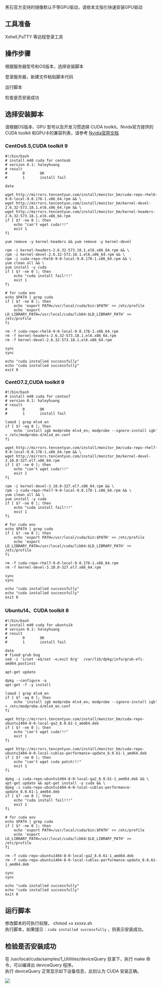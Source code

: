 黑石官方支持的镜像默认不带GPU驱动，请依本文指引快速安装GPU驱动  


## 工具准备
Xshell,PuTTY 等远程登录工具

## 操作步骤
根据服务器型号和OS版本，选择安装脚本

登录服务器，新建文件粘贴脚本代码

运行脚本

检查是否安装成功

## 选择安装脚本
请根据OS版本、GPU 型号以及开发习惯选择 CUDA toolkit。Nvida官方提供的CUDA toolkit 和GPU卡的兼容列表，请参考
[Nvidia官网文档](http://www.nvidia.com/Download/index.aspx?lang=cn "Nvidia官网文档")

 

### CentOs6.5,CUDA toolkit 9

```
#!/bin/bash
# install m40 cuda for centos6
# version 0.1: haleyhuang
# result
#       0       OK
#       1       install fail

date

wget http://mirrors.tencentyun.com/install/monitor_bm/cuda-repo-rhel6-9-0-local-9.0.176-1.x86_64.rpm && \
wget http://mirrors.tencentyun.com/install/monitor_bm/kernel-devel-2.6.32-573.18.1.el6.x86_64.rpm && \
wget http://mirrors.tencentyun.com/install/monitor_bm/kernel-headers-2.6.32-573.18.1.el6.x86_64.rpm
if [ $? -ne 0 ]; then
    echo "can't wget cuda!!!"
    exit 1
fi

yum remove -y kernel-headers && yum remove -y kernel-devel

rpm -i kernel-headers-2.6.32-573.18.1.el6.x86_64.rpm && \
rpm -i kernel-devel-2.6.32-573.18.1.el6.x86_64.rpm && \
rpm -i cuda-repo-rhel6-9-0-local-9.0.176-1.x86_64.rpm && \
yum clean all && \
yum install -y cuda
if [ $? -ne 0 ]; then
    echo "cuda install fail!!!"
    exit 1
fi

# for cuda env
echo $PATH | grep cuda
if [ $? -ne 0 ]; then
    echo 'export PATH=/usr/local/cuda/bin:$PATH' >> /etc/profile
    echo 'export LD_LIBRARY_PATH=/usr/local/cuda/lib64:$LD_LIBRARY_PATH' >> /etc/profile
fi

rm -f cuda-repo-rhel6-9-0-local-9.0.176-1.x86_64.rpm
rm -f kernel-headers-2.6.32-573.18.1.el6.x86_64.rpm
rm -f kernel-devel-2.6.32-573.18.1.el6.x86_64.rpm

sync
sync

echo "cuda installed successfully"
echo "cuda installed successfully"
exit 0

```

### CentO7.2,CUDA toolkit 9

```
#!/bin/bash
# install m40 cuda for centos7
# version 0.1: haleyhuang
# result
#       0       OK
#       1       install fail

lsmod | grep mlx4_en
if [ $? -eq 0 ]; then
    echo 'install igb modprobe mlx4_en; modprobe --ignore-install igb' > /etc/modprobe.d/mlx4_en.conf
fi

wget http://mirrors.tencentyun.com/install/monitor_bm/cuda-repo-rhel7-9-0-local-9.0.176-1.x86_64.rpm && \
wget http://mirrors.tencentyun.com/install/monitor_bm/kernel-devel-3.10.0-327.el7.x86_64.rpm
if [ $? -ne 0 ]; then
    echo "can't wget cuda!!!"
    exit 1
fi

rpm -i kernel-devel-3.10.0-327.el7.x86_64.rpm && \
rpm -i cuda-repo-rhel7-9-0-local-9.0.176-1.x86_64.rpm && \
yum clean all && \
yum install -y cuda
if [ $? -ne 0 ]; then
    echo "cuda install fail!!!"
    exit 1
fi

# for cuda env
echo $PATH | grep cuda
if [ $? -ne 0 ]; then
    echo 'export PATH=/usr/local/cuda/bin:$PATH' >> /etc/profile
    echo 'export LD_LIBRARY_PATH=/usr/local/cuda/lib64:$LD_LIBRARY_PATH' >> /etc/profile
fi

rm -f cuda-repo-rhel7-9-0-local-9.0.176-1.x86_64.rpm
rm -f kernel-devel-3.10.0-327.el7.x86_64.rpm

sync
sync

echo "cuda installed successfully"
echo "cuda installed successfully"
exit 0
```

### Ubuntu14、CUDA toolkit 8
```
#!/bin/bash
# install m40 cuda for ubuntu14
# version 0.1: haleyhuang
# result
#       0       OK
#       1       install fail

date
# fixed grub bug
sed -i 's/set -e$/set -e;exit 0/g'  /var/lib/dpkg/info/grub-efi-amd64.postinst

apt-get update

dpkg --configure -a
apt-get -f -y install

lsmod | grep mlx4_en
if [ $? -eq 0 ]; then
    echo 'install igb modprobe mlx4_en; modprobe --ignore-install igb' > /etc/modprobe.d/mlx4_en.conf
fi

wget http://mirrors.tencentyun.com/install/monitor_bm/cuda-repo-ubuntu1404-8-0-local-ga2_8.0.61-1_amd64.deb
if [ $? -ne 0 ]; then
    echo "can't wget cuda!!!"
    exit 1
fi

wget http://mirrors.tencentyun.com/install/monitor_bm/cuda-repo-ubuntu1404-8-0-local-cublas-performance-update_8.0.61-1_amd64.deb
if [ $? -ne 0 ]; then
    echo "can't wget cuda patch!!!"
    exit 1
fi
 
dpkg -i cuda-repo-ubuntu1404-8-0-local-ga2_8.0.61-1_amd64.deb && \
apt-get update && apt-get install -y cuda && \
dpkg -i cuda-repo-ubuntu1404-8-0-local-cublas-performance-update_8.0.61-1_amd64.deb
if [ $? -ne 0 ]; then
    echo "cuda install fail!!!"
    exit 1
fi

# for cuda env
echo $PATH | grep cuda
if [ $? -ne 0 ]; then
    echo 'export PATH=/usr/local/cuda/bin:$PATH' >> /etc/profile
    echo 'export LD_LIBRARY_PATH=/usr/local/cuda/lib64:$LD_LIBRARY_PATH' >> /etc/profile
fi

rm -f cuda-repo-ubuntu1404-8-0-local-ga2_8.0.61-1_amd64.deb
rm -f cuda-repo-ubuntu1404-8-0-local-cublas-performance-update_8.0.61-1_amd64.deb

sync
sync

echo "cuda installed successfully"
echo "cuda installed successfully"
exit 0
```

## 运行脚本
修改脚本的可执行权限， chmod +x xxxxx.sh <br/>
执行脚本，如果提示：`cuda installed successfully` ，则表示安装成功。

## 检验是否安装成功
在 /usr/local/cuda/samples/1_Utilities/deviceQuery 目录下，执行 make 命令，可以编译出 deviceQuery 程序。<br/>
执行 deviceQuery 正常显示如下设备信息，此刻认为 CUDA 安装正确。

![](https://mc.qcloudimg.com/static/img/d545951dc869591d83bf23e27831287a/image.jpg)